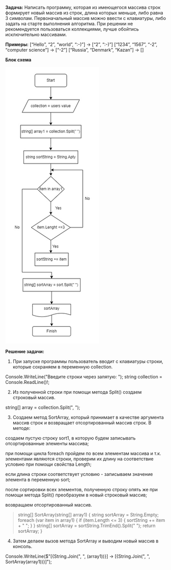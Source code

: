 **Задача:**
Написать программу, которая из имеющегося массива строк формирует новый массив из строк, длина которых меньше, либо равна 3 символам. Первоначальный массив можно ввести с клавиатуры, либо задать на старте выполнения алгоритма. При решении не рекомендуется пользоваться коллекциями, лучше обойтись исключительно массивами.

**Примеры:**
[“Hello”, “2”, “world”, “:-)”] → [“2”, “:-)”]
[“1234”, “1567”, “-2”, “computer science”] → [“-2”]
[“Russia”, “Denmark”, “Kazan”] → []


**Блок схема**

![Блок схема](sort2.jpg)

**Решение задачи:**

1. При запуске программы пользователь вводит с клавиатуры строки, которые сохраняем в переменную collection.

 Console.WriteLine("Введите строки через запятую: ");
 string collection = Console.ReadLine()!;   

2. Из полученной строки при помощи метода Split() создаем строковый массив.

 string[] array = collection.Split(", ");

3. Создаем метод SortArray, который принимает в качестве аргумента массив строк и возвращает отсортированный массив строк. В методе:

создаем пустую строку sort1, в которую будем записывать отсортированные элементы массива;

при помощи цикла foreach пройдем по всем элементам массива и т.к. элементами являются строки, проверим их длину на соответствие условию при помощи свойства Length;

если длина строки соответствует условию - записываем значение элемента в переменную sort;

после сортировки всех элементов, полученную строку опять же при помощи метода Split() преобразуем в новый строковый массив;

возвращаем отсортированный массив.

 > string[] SortArray(string[] array1)
 > {
      string sortArray = String.Empty;
      foreach (var item in array1)
      {
          if (item.Length <= 3)
          {
              sortString += item + " ";
          }
      }
      string[] sortArray = sortString.TrimEnd().Split(" ");
      return sortArray;
  }
4. Затем делаем вызов метода SortArray и выводим новый массив в консоль.

 Console.WriteLine($"[{String.Join(", ", (array1))}] -> [{String.Join(", ", SortArray(array1))}]");